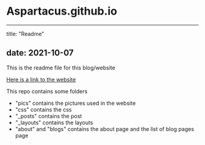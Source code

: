 # Aspartacus.github.io
---
title: "Readme"

date: 2021-10-07
---
This is the readme file for this blog/website

[Here is a link to the website](http://aspartacus.github.io)

This repo contains some folders
* "pics" contains the pictures used in the website
* "css" contains the css
* "_posts" contains the post
* "_layouts" contains the layouts
* "about" and "blogs" contains the about page and the list of blog pages page
